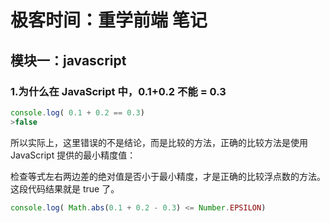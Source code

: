 # 极客时间：重学前端 笔记

## 模块一：javascript

### 1.为什么在 JavaScript 中，0.1+0.2 不能 = 0.3

```javascript
console.log( 0.1 + 0.2 == 0.3)
>false
```

所以实际上，这里错误的不是结论，而是比较的方法，正确的比较方法是使用 JavaScript 提供的最小精度值：

检查等式左右两边差的绝对值是否小于最小精度，才是正确的比较浮点数的方法。这段代码结果就是 true 了。

```javascript
console.log( Math.abs(0.1 + 0.2 - 0.3) <= Number.EPSILON)
```

